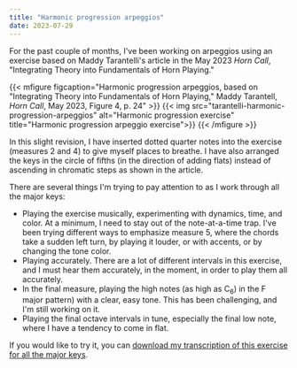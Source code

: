 ```yaml
---
title: "Harmonic progression arpeggios"
date: 2023-07-29
---
```


For the past couple of months, I've been working on arpeggios using an exercise based on Maddy Tarantelli's article in the May 2023 *Horn Call*, "Integrating Theory into Fundamentals of Horn Playing."

{{< mfigure figcaption="Harmonic progression arpeggios, based on \"Integrating Theory into Fundamentals of Horn Playing,\" Maddy Tarantell, *Horn Call*, May 2023, Figure 4, p. 24" >}}
  {{< img src="tarantelli-harmonic-progression-arpeggios" alt="Harmonic progression exercise" 
  title="Harmonic progression arpeggio exercise">}}
{{< /mfigure >}}

In this slight revision, I have inserted dotted quarter notes into the exercise (measures 2 and 4) to give myself places to breathe. I have also arranged the keys in the circle of fifths (in the direction of adding flats) instead of ascending in chromatic steps as shown in the article.

There are several things I'm trying to pay attention to as I work through all the major keys:

- Playing the exercise musically, experimenting with dynamics, time, and color. At a minimum, I need to stay out of the note-at-a-time trap. I've been trying different ways to emphasize measure 5, where the chords take a sudden left turn, by playing it louder, or with accents, or by changing the tone color.
- Playing accurately. There are a lot of different intervals in this exercise, and I must hear them accurately, in the moment, in order to play them all accurately.
- In the final measure, playing the high notes (as high as C<sub>6</sub>) in the F major pattern) with a clear, easy tone. This has been challenging, and I'm still working on it.
- Playing the final octave intervals in tune, especially the final low note, where I have a tendency to come in flat.

If you would like to try it, you can [download my transcription of this exercise for all the major keys](/resources/tarantelli-harmonic-progression-arpeggios.pdf).